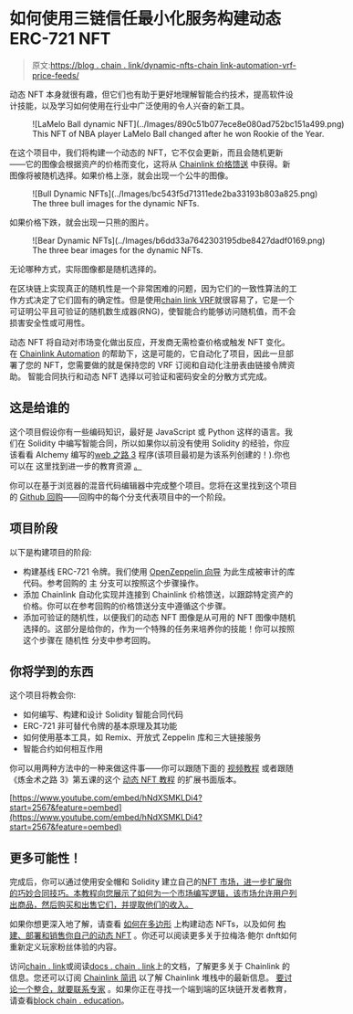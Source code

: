 # 如何使用三链信任最小化服务构建动态 ERC-721 NFT

> 原文:[https://blog . chain . link/dynamic-nfts-chain link-automation-vrf-price-feeds/](https://blog.chain.link/dynamic-nfts-chainlink-automation-vrf-price-feeds/)

[](https://blog.chain.link/what-is-a-dynamic-nft/)动态 NFT 本身就很有趣，但它们也有助于更好地理解智能合约技术，提高软件设计技能，以及学习如何使用在行业中广泛使用的令人兴奋的新工具。

<figure id="attachment_4229" aria-describedby="caption-attachment-4229" style="width: 600px" class="wp-caption alignnone">![LaMelo Ball dynamic NFT](../Images/890c51b077ece8e080ad752bc151a499.png)

<figcaption id="caption-attachment-4229" class="wp-caption-text">This NFT of NBA player LaMelo Ball changed after he won Rookie of the Year.</figcaption>

</figure>

在这个项目中，我们将构建一个动态的 NFT，它不仅会更新，而且会随机更新——它的图像会根据资产的价格而变化，这将从 [Chainlink 价格馈送](https://docs.chain.link/docs/get-the-latest-price/) 中获得。新图像将被随机选择。如果价格上涨，就会出现一个公牛的图像。

<figure id="attachment_4230" aria-describedby="caption-attachment-4230" style="width: 4272px" class="wp-caption alignnone">![Bull Dynamic NFTs](../Images/bc543f5d71311ede2ba33193b803a825.png)

<figcaption id="caption-attachment-4230" class="wp-caption-text">The three bull images for the dynamic NFTs.</figcaption>

</figure>

如果价格下跌，就会出现一只熊的图片。

<figure id="attachment_4231" aria-describedby="caption-attachment-4231" style="width: 4272px" class="wp-caption alignnone">![Bear Dynamic NFTs](../Images/b6dd33a7642303195dbe8427dadf0169.png)

<figcaption id="caption-attachment-4231" class="wp-caption-text">The three bear images for the dynamic NFTs.</figcaption>

</figure>

无论哪种方式，实际图像都是随机选择的。

在区块链上实现真正的随机性是一个非常困难的问题，因为它们的一致性算法的工作方式决定了它们固有的确定性。但是使用[chain link VRF](https://docs.chain.link/docs/chainlink-vrf/)就很容易了，它是一个可证明公平且可验证的随机数生成器(RNG)，使智能合约能够访问随机值，而不会损害安全性或可用性。

动态 NFT 将自动对市场变化做出反应，开发商无需检查价格或触发 NFT 变化。在 [Chainlink Automation](https://chain.link/automation) 的帮助下，这是可能的，它自动化了项目，因此一旦部署了您的 NFT，您需要做的就是保持您的 VRF 订阅和自动化注册表由链接令牌资助。 智能合同执行和动态 NFT 选择以可验证和密码安全的分散方式完成。

## 这是给谁的

这个项目假设你有一些编码知识，最好是 JavaScript 或 Python 这样的语言。我们在 Solidity 中编写智能合同，所以如果你以前没有使用 Solidity 的经验，你应该看看 Alchemy 编写的[web 之路 3](https://docs.alchemy.com/alchemy/road-to-web3/welcome-to-the-road-to-web3) 程序(该项目最初是为该系列创建的！).你也可以在 这里找到进一步的教育资源 [。](https://blockchain.education)

你可以在基于浏览器的混音代码编辑器中完成整个项目。您将在这里找到这个项目的 [Github 回购](https://github.com/zeuslawyer/chainlink-dynamic-nft-alchemy)——回购中的每个分支代表项目中的一个阶段。

## 项目阶段

以下是构建项目的阶段:

*   构建基线 ERC-721 令牌。我们使用 [OpenZeppelin 向导](https://docs.openzeppelin.com/contracts/4.x/wizard) 为此生成被审计的库代码。参考回购的 主 分支可以按照这个步骤操作。
*   添加 Chainlink 自动化实现并连接到 Chainlink 价格馈送，以跟踪特定资产的价格。你可以在参考回购的价格馈送分支中遵循这个步骤。
*   添加可验证的随机性，以便我们的动态 NFT 图像是从可用的 NFT 图像中随机选择的。这部分是给你的，作为一个特殊的任务来培养你的技能！你可以按照这个步骤在 随机性 分支中参考回购。

## 你将学到的东西

这个项目将教会你:

*   如何编写、构建和设计 Solidity 智能合同代码
*   ERC-721 非可替代令牌的基本原理及其功能
*   如何使用基本工具，如 Remix、开放式 Zeppelin 库和三大链接服务
*   智能合约如何相互作用

你可以用两种方法中的一种来做这件事——你可以跟随下面的 [视频教程](https://www.youtube.com/watch?v=hNdXSMKLDi4&t=2567s) 或者跟随《炼金术之路 3》第五课的这个 [动态 NFT 教程](https://docs.alchemy.com/alchemy/road-to-web3/weekly-learning-challenges/5.-connect-apis-to-your-smart-contracts-using-chainlink) 的扩展书面版本。

[https://www.youtube.com/embed/hNdXSMKLDi4?start=2567&feature=oembed](https://www.youtube.com/embed/hNdXSMKLDi4?start=2567&feature=oembed)

## 更多可能性！

完成后，你可以通过使用安全帽和 Solidity 建立自己的[NFT 市场，进一步扩展你的巧妙合同技巧。本教程向您展示了如何为一个市场编写逻辑，该市场允许用户列出商品，然后购买和出售它们，并提取他们的收入。](https://blog.chain.link/how-to-build-an-nft-marketplace-with-hardhat-and-solidity/)

如果你想更深入地了解，请查看 [如何在多边形](https://blog.chain.link/how-to-build-dynamic-nfts-on-polygon/) 上构建动态 NFTs，以及如何 [构建、部署和销售你自己的动态 NFT](https://blog.chain.link/build-deploy-and-sell-your-own-dynamic-nft/) 。你还可以阅读更多关于拉梅洛·鲍尔 dnft如何重新定义玩家粉丝体验的内容。

访问[chain . link](https://chain.link)或阅读[docs . chain . link](https://docs.chain.link/)上的文档，了解更多关于 Chainlink 的信息。您还可以订阅 [Chainlink 简讯](https://chn.lk/newsletter) 以了解 Chainlink 堆栈中的最新信息。 [要讨论一个整合，就要联系专家](https://chainlinkcommunity.typeform.com/to/OYQO67EF?typeform-source=blog.chain.link) 。如果你正在寻找一个端到端的区块链开发者教育，请查看[block chain . education](https://blockchain.education)。
